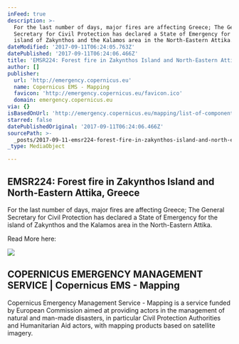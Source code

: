 ```yaml
---
inFeed: true
description: >-
  For the last number of days, major fires are affecting Greece; The General
  Secretary for Civil Protection has declared a State of Emergency for the
  island of Zakynthos and the Kalamos area in the North-Eastern Attika.
dateModified: '2017-09-11T06:24:05.763Z'
datePublished: '2017-09-11T06:24:06.466Z'
title: 'EMSR224: Forest fire in Zakynthos Island and North-Eastern Attika, Greece'
author: []
publisher:
  url: 'http://emergency.copernicus.eu'
  name: Copernicus EMS - Mapping
  favicon: 'http://emergency.copernicus.eu/favicon.ico'
  domain: emergency.copernicus.eu
via: {}
isBasedOnUrl: 'http://emergency.copernicus.eu/mapping/list-of-components/EMSR224'
starred: false
datePublishedOriginal: '2017-09-11T06:24:06.466Z'
sourcePath: >-
  _posts/2017-09-11-emsr224-forest-fire-in-zakynthos-island-and-north-eastern-a.md
_type: MediaObject

---
```

## **EMSR224: Forest fire in Zakynthos Island and North-Eastern Attika, Greece**

For the last number of days, major fires are affecting Greece; The General Secretary for Civil Protection has declared a State of Emergency for the island of Zakynthos and the Kalamos area in the North-Eastern Attika.

Read More here:

<article style=""><img src="https://imgflo.herokuapp.com/graph/2b2431f8e7ba7b0/781ec2a49b1ec1ce9e7d2207fca3ac43/noop.png?input=http%3A%2F%2Femergency.copernicus.eu%2Fmapping%2Fsites%2Fall%2Fthemes%2Fgmes960%2Fimages%2FCopernicus_tw_photo.png" /><h1>COPERNICUS EMERGENCY MANAGEMENT SERVICE | Copernicus EMS - Mapping</h1><p>Copernicus Emergency Management Service - Mapping is a service funded by European Commission aimed at providing actors in the management of natural and man-made disasters, in particular Civil Protection Authorities and Humanitarian Aid actors, with mapping products based on satellite imagery.</p></article>